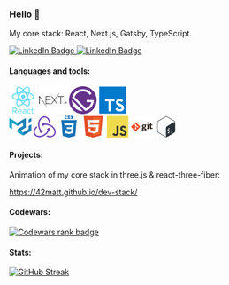 ### Hello 👋


My core stack: React, Next.js, Gatsby, TypeScript.
<div id="badges">
    <a href="https://www.mcraft.dev" target="_blank">

  <img src="https://img.shields.io/badge/My_Website-orange?style=for-the-badge&logo=gatsby&logoColor=white" alt="LinkedIn Badge"/>



 </a>
<a href="https://www.linkedin.com/in/mateusz-dziadosz" target="_blank">
  <img src="https://img.shields.io/badge/LinkedIn-blue?style=for-the-badge&logo=linkedin&logoColor=white" alt="LinkedIn Badge"/>
 </a> 

</div>

#### Languages and tools:
<div align="left">
  <img src="https://github.com/devicons/devicon/blob/master/icons/react/react-original-wordmark.svg" title="React" alt="React" width="50" height="50"/>
  <img src="https://raw.githubusercontent.com/devicons/devicon/master/icons/nextjs/nextjs-original-wordmark.svg" title="Next.js" alt="Next.js" width="50" height="50"/>
  <img src="https://github.com/devicons/devicon/blob/master/icons/gatsby/gatsby-original.svg" title="Gatsby"  alt="Gatsby" width="50" height="50"/>
    <img src="https://raw.githubusercontent.com/devicons/devicon/master/icons/typescript/typescript-original.svg" title="TypeScript"  alt="Typescript" width="50" height="50"/>
</br>
  <img src="https://github.com/devicons/devicon/blob/master/icons/materialui/materialui-original.svg" title="Material UI" alt="Material UI" width="40" height="40"/>
  <img src="https://github.com/devicons/devicon/blob/master/icons/redux/redux-original.svg" title="Redux" alt="Redux " width="40" height="40"/>
  <img src="https://github.com/devicons/devicon/blob/master/icons/css3/css3-plain-wordmark.svg"  title="CSS3" alt="CSS" width="40" height="40"/>
  <img src="https://github.com/devicons/devicon/blob/master/icons/html5/html5-original.svg" title="HTML5" alt="HTML" width="40" height="40"/>
  <img src="https://github.com/devicons/devicon/blob/master/icons/javascript/javascript-original.svg" title="JavaScript" alt="JavaScript" width="40" height="40"/>
  <img src="https://github.com/devicons/devicon/blob/master/icons/git/git-original-wordmark.svg" title="Git" alt="Git" width="40" height="40"/>
   <img src="https://raw.githubusercontent.com/devicons/devicon/master/icons/bash/bash-original.svg" title="Git" alt="Git" width="40" height="40"/>

</div>


#### Projects:

Animation of my core stack in three.js & react-three-fiber:

https://42matt.github.io/dev-stack/


#### Codewars: 
 <a href="https://www.codewars.com/users/42Matt/" target="_blank">
  <img src="https://www.codewars.com/users/42Matt/badges/large" alt="Codewars rank badge" />
 </a>
</br>

#### Stats:
 
[![GitHub Streak](https://github-readme-streak-stats.herokuapp.com?user=42matt&theme=dark&date_format=M%20j%5B%2C%20Y%5D)](https://git.io/streak-stats)


<!--[![Anurag's GitHub stats](https://github-readme-stats.vercel.app/api?username=42Matt)](https://github.com/anuraghazra/github-readme-stats) -->

<!--
**42Matt/42Matt** is a ✨ _special_ ✨ repository because its `README.md` (this file) appears on your GitHub profile.

Here are some ideas to get you started:

- 🔭 I’m currently working on ...
- 🌱 I’m currently learning ...
- 👯 I’m looking to collaborate on ...
- 🤔 I’m looking for help with ...
- 💬 Ask me about ...
- 📫 How to reach me: ...
- 😄 Pronouns: ...
- ⚡ Fun fact: ...
-->
